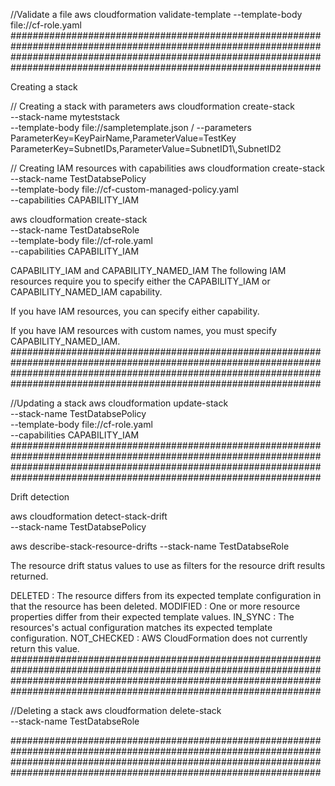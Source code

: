 //Validate a file
aws cloudformation validate-template --template-body  file://cf-role.yaml
################################################################################################################
################################################################################################################

Creating a stack 

// Creating a stack with parameters
aws cloudformation create-stack \
 --stack-name myteststack \
 --template-body file://sampletemplate.json /
 --parameters ParameterKey=KeyPairName,ParameterValue=TestKey ParameterKey=SubnetIDs,ParameterValue=SubnetID1\\,SubnetID2

// Creating IAM resources with capabilities
 aws cloudformation create-stack \
 --stack-name TestDatabsePolicy \
 --template-body file://cf-custom-managed-policy.yaml \
 --capabilities CAPABILITY_IAM

 aws cloudformation create-stack \
 --stack-name TestDatabseRole \
 --template-body file://cf-role.yaml \
 --capabilities CAPABILITY_IAM


CAPABILITY_IAM and CAPABILITY_NAMED_IAM
The following IAM resources require you to specify either the CAPABILITY_IAM or CAPABILITY_NAMED_IAM capability.

If you have IAM resources, you can specify either capability.

If you have IAM resources with custom names, you must specify CAPABILITY_NAMED_IAM.
################################################################################################################
################################################################################################################


//Updating a stack 
aws cloudformation update-stack \
 --stack-name TestDatabsePolicy \
 --template-body file://cf-role.yaml \
 --capabilities CAPABILITY_IAM
################################################################################################################
################################################################################################################

Drift detection

aws cloudformation detect-stack-drift \
    --stack-name TestDatabsePolicy

aws describe-stack-resource-drifts
--stack-name TestDatabseRole

The resource drift status values to use as filters for the resource drift results returned.

DELETED : The resource differs from its expected template configuration in that the resource has been deleted.
MODIFIED : One or more resource properties differ from their expected template values.
IN_SYNC : The resources's actual configuration matches its expected template configuration.
NOT_CHECKED : AWS CloudFormation does not currently return this value.
################################################################################################################
################################################################################################################

 //Deleting a stack 
 aws cloudformation delete-stack \
    --stack-name TestDatabseRole

################################################################################################################
################################################################################################################
